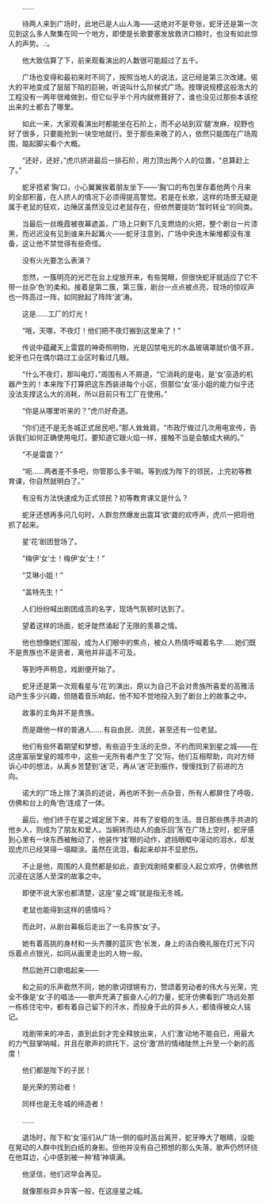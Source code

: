 　　……

　　待两人来到广场时，此地已是人山人海——这绝对不是夸张，蛇牙还是第一次见到这么多人聚集在同一个地方，即使是长歌要塞发放救济口粮时，也没有如此惊人的声势。.:。

　　他大致估算了下，前来观看演出的人数很可能超过了五千。

　　广场也变得和最初来时不同了，按照当地人的说法，这已经是第三次改建。偌大的平地变成了层层下陷的巨碗，听说叫什么阶梯式广场。按理说规模这般浩大的工程没有一两年很难做到，但它似乎半个月内就修葺好了，谁也没见过那些本该挖出来的土都去了哪里。

　　如此一来，大家观看演出时都能坐在石阶上，而不必站到双‘腿’发麻，视野也好了很多，只要能抢到一块空地就行。至于那些来晚了的人，依然只能围在广场周围，踮起脚尖看个大概。

　　“还好，还好，”虎爪挤进最后一排石阶，用力顶出两个人的位置，“总算赶上了。”

　　蛇牙捂紧‘胸’口，小心翼翼挨着朋友坐下——‘胸’口的布包里存着他两个月来的全部积蓄，在人挤人的情况下必须得提高警觉。若是在长歌，这样的场景无疑是属于老鼠的狂欢，边陲区虽然没见过老鼠存在，但依然要提防“暂时转业”的同类。

　　当最后一丝晚霞被夜幕遮盖，广场上只剩下几支燃烧的火把，整个剧台一片漆黑，而迟迟没有见到谁来升起篝火——蛇牙注意到，广场中央连木柴堆都没有准备，这让他不禁觉得有些奇怪。

　　没有火光要怎么表演？

　　忽然，一簇明亮的光芒在台上绽放开来，有些晃眼，但很快蛇牙就适应了它不带一丝杂‘色’的柔和。接着是第二簇，第三簇，剧台一点点被点亮，现场的惊叹声也一阵高过一阵，如同掀起了阵阵‘波’涛。

　　这是……工厂的灯光！

　　“哦，天哪，不夜灯！他们把不夜灯搬到这里来了！”

　　传说中蕴藏天上雷霆的神奇照明物，光是囚禁电光的水晶玻璃罩就价值不菲，蛇牙也只在偶尔路过工业区时看过几眼。

　　“什么不夜灯，那叫电灯，”周围有人不屑道，“它消耗的是电，是‘女’巫造的机器产生的！本来陛下打算把这东西装进每个小区，但那位‘女’巫小姐的能力似乎还没法支撑这么大的消耗，所以目前只有工厂在使用。”

　　“你是从哪里听来的？”虎爪好奇道。

　　“你们还不是无冬城正式居民吧，”那人耸耸肩，“市政厅做过几次用电宣传，告诉我们如何正确使用电灯。要知道它跟火焰一样，接触不当是会酿成大祸的。”

　　“不是雷霆？”

　　“呃……两者差不多吧，你管那么多干嘛。等到成为陛下的领民，上完初等教育课，你自然就明白了。”

　　有没有方法快速成为正式领民？初等教育课又是什么？

　　蛇牙还想再多问几句时，人群忽然爆发出震耳‘欲’聋的欢呼声，虎爪一把将他抓了起来。

　　星‘花’剧团登场了。

　　“梅伊‘女’士！梅伊‘女’士！”

　　“艾琳小姐！”

　　“盖特先生！”

　　人们纷纷喊出剧团成员的名字，现场气氛顿时达到了。

　　望着这样的场面，蛇牙陡然涌起了无限的羡慕之情。

　　他也想像她们那般，成为人们眼中的焦点，被众人热情呼喊着名字……她们既不是贵族也不是贤者，离他并非遥不可及。

　　等到呼声稍息，戏剧便开始了。

　　蛇牙还是第一次观看星与‘花’的演出，原以为自己不会对贵族所喜爱的高雅活动产生多少兴趣，但随着音乐响起，他不知不觉地投入到了剧台上的故事之中。

　　故事的主角并不是贵族。

　　而是跟他一样的普通人……有自由民、流民，甚至还有一位老鼠。

　　他们有些怀着期望和梦想，有些迫于生活的无奈，不约而同来到星之城——在这座富丽堂皇的城市中，这些一无所有者产生了‘交’际，他们互相帮助，向对方倾诉心中的想法，从离乡苦楚到‘迷’茫，再从‘迷’茫到振作，慢慢找到了前进的方向。

　　诺大的广场上除了演员的述说，再也听不到一点杂音，所有人都屏住了呼吸，仿佛和台上的角‘色’连成了一体。

　　最后，他们终于在星之城定居下来，并有了安稳的生活。昔日那些携手共进的他乡人，则成为了朋友和爱人。当婉转而动人的曲乐回‘荡’在广场上空时，蛇牙感到心里有一块东西被触动了，他装作‘揉’眼的动作，遮挡眼眶中滚动的泪水，却发现虎爪已经哭得一塌糊涂。虽然在流泪，看起来却并不显悲伤。

　　不止是他，周围的人竟然都是如此，直到戏剧结束都没人起立欢呼，仿佛依然沉浸在这感人至深的故事之中。

　　即使不说大家也都清楚，这座“星之城”就是指无冬城。

　　老鼠也能得到这样的感情吗？

　　而此时，从剧台幕板后走出了一名异族‘女’子。

　　她有着高挑的身材和一头齐腰的蓝灰‘色’长发，身上的洁白晚礼服在灯光下闪烁着点点银光，如同从画里走出的人物一般。

　　然后她开口歌唱起来——

　　和之前的乐声截然不同，她的歌词铿锵有力，赞颂着劳动者的伟大与光荣，完全不像是‘女’子的唱法——歌声充满了振奋人心的力量，蛇牙仿佛看到广场远处那一栋栋住宅中，都有着自己留下的汗水，而投身于此的异乡人，都值得被众人铭记。

　　戏剧带来的冲击，直到此刻才完全释放出来，人们‘激’动地不能自已，用最大的力气鼓掌呐喊，并且在歌声的烘托下，这份‘激’昂的情绪陡然上升至一个新的高度！

　　他们都是陛下的子民！

　　是光荣的劳动者！

　　同样也是无冬城的缔造者！

　　……

　　退场时，陛下和‘女’巫们从广场一侧的临时高台离开，蛇牙睁大了眼睛，没能在晃动的人群中找到白纸的身影。但他并没有自己预想的那么失落，歌声仍然环绕在他耳边，心中感到被一种‘精’神填满。

　　他坚信，他们迟早会再见。

　　就像那些异乡异客一般，在这座星之城。
